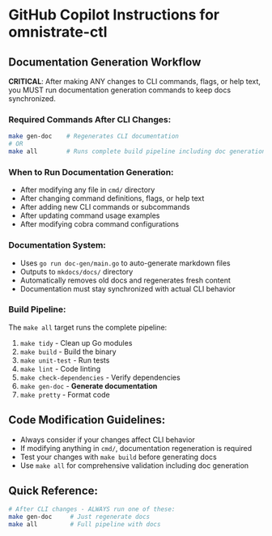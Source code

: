 # GitHub Copilot Instructions for omnistrate-ctl

## Documentation Generation Workflow

**CRITICAL**: After making ANY changes to CLI commands, flags, or help text, you MUST run documentation generation commands to keep docs synchronized.

### Required Commands After CLI Changes:
```bash
make gen-doc    # Regenerates CLI documentation
# OR
make all        # Runs complete build pipeline including doc generation
```

### When to Run Documentation Generation:
- After modifying any file in `cmd/` directory
- After changing command definitions, flags, or help text
- After adding new CLI commands or subcommands
- After updating command usage examples
- After modifying cobra command configurations

### Documentation System:
- Uses `go run doc-gen/main.go` to auto-generate markdown files
- Outputs to `mkdocs/docs/` directory
- Automatically removes old docs and regenerates fresh content
- Documentation must stay synchronized with actual CLI behavior

### Build Pipeline:
The `make all` target runs the complete pipeline:
1. `make tidy` - Clean up Go modules
2. `make build` - Build the binary
3. `make unit-test` - Run tests
4. `make lint` - Code linting
5. `make check-dependencies` - Verify dependencies
6. `make gen-doc` - **Generate documentation**
7. `make pretty` - Format code

## Code Modification Guidelines:
- Always consider if your changes affect CLI behavior
- If modifying anything in `cmd/`, documentation regeneration is required
- Test your changes with `make build` before generating docs
- Use `make all` for comprehensive validation including doc generation

## Quick Reference:
```bash
# After CLI changes - ALWAYS run one of these:
make gen-doc     # Just regenerate docs
make all         # Full pipeline with docs
